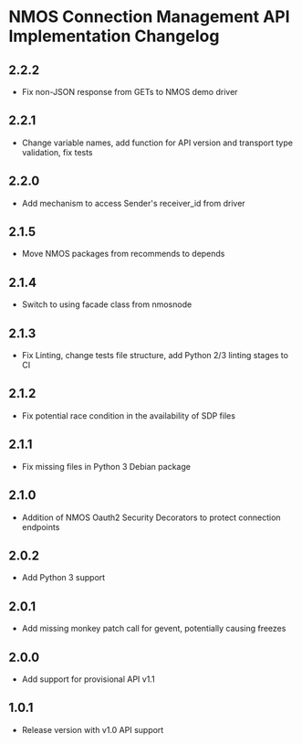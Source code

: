 # NMOS Connection Management API Implementation Changelog

## 2.2.2
- Fix non-JSON response from GETs to NMOS demo driver

## 2.2.1
- Change variable names, add function for API version and transport type validation, fix tests

## 2.2.0
- Add mechanism to access Sender's receiver_id from driver

## 2.1.5
- Move NMOS packages from recommends to depends

## 2.1.4
- Switch to using facade class from nmosnode

## 2.1.3
- Fix Linting, change tests file structure, add Python 2/3 linting stages to CI

## 2.1.2
- Fix potential race condition in the availability of SDP files

## 2.1.1
- Fix missing files in Python 3 Debian package

## 2.1.0
- Addition of NMOS Oauth2 Security Decorators to protect connection endpoints

## 2.0.2
- Add Python 3 support

## 2.0.1
- Add missing monkey patch call for gevent, potentially causing freezes

## 2.0.0
- Add support for provisional API v1.1

## 1.0.1
- Release version with v1.0 API support
